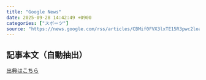 ```yaml
---
title: "Google News"
date: 2025-09-28 14:42:49 +0900
categories: ["スポーツ"]
source: "https://news.google.com/rss/articles/CBMif0FVX3lxTE15R3pwc2loaGpUZ2h1cEp2V3Fra3VoYXptWlNRQ2h5Rnl1NXFMS1pFaGhnUlM3cHNtdENSaERoWllBb2pQb3QtN0ZrY3ZNeU5IT2FjZ3MzaDQ0MXVwSTNDSWFNbFpIMEZGN0E2SzZRZmVEd05JcGN1YXFnMkRHNXM?oc=5"
---
```


## 記事本文（自動抽出）
<body class="y0K44d EA71Tc" id="readabilityBody"></body>

[出典はこちら](https://news.google.com/rss/articles/CBMif0FVX3lxTE15R3pwc2loaGpUZ2h1cEp2V3Fra3VoYXptWlNRQ2h5Rnl1NXFMS1pFaGhnUlM3cHNtdENSaERoWllBb2pQb3QtN0ZrY3ZNeU5IT2FjZ3MzaDQ0MXVwSTNDSWFNbFpIMEZGN0E2SzZRZmVEd05JcGN1YXFnMkRHNXM?oc=5)
